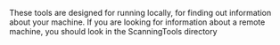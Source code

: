 These tools are designed for running locally, for finding out information
about your machine. If you are looking for information about a remote
machine, you should look in the ScanningTools directory

